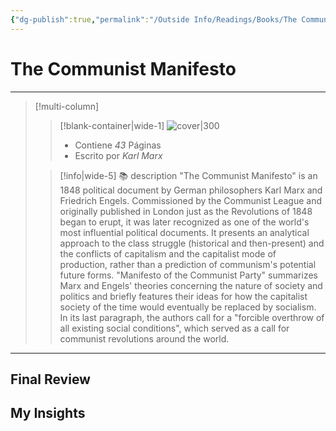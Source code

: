 ```yaml
---
{"dg-publish":true,"permalink":"/Outside Info/Readings/Books/The Communist Manifesto/","title":"The Communist Manifesto","updated":"2023-12-30T18:05:42.199-05:00"}
---
```



# The Communist Manifesto
- - -
> [!multi-column]
> 
> > [!blank-container|wide-1]
> >  ![cover|300](http://books.google.com/books/content?id=5BpiEAAAQBAJ&printsec=frontcover&img=1&zoom=1&edge=curl&source=gbs_api)
> >- Contiene *43* Páginas
> >- Escrito por *Karl Marx*
> 
> > [!info|wide-5] 📚 description
> > "The Communist Manifesto" is an 1848 political document by German philosophers Karl Marx and Friedrich Engels. Commissioned by the Communist League and originally published in London just as the Revolutions of 1848 began to erupt, it was later recognized as one of the world's most influential political documents. It presents an analytical approach to the class struggle (historical and then-present) and the conflicts of capitalism and the capitalist mode of production, rather than a prediction of communism's potential future forms. "Manifesto of the Communist Party" summarizes Marx and Engels' theories concerning the nature of society and politics and briefly features their ideas for how the capitalist society of the time would eventually be replaced by socialism. In its last paragraph, the authors call for a "forcible overthrow of all existing social conditions", which served as a call for communist revolutions around the world.
> 

- - -

## Final Review

## My Insights
